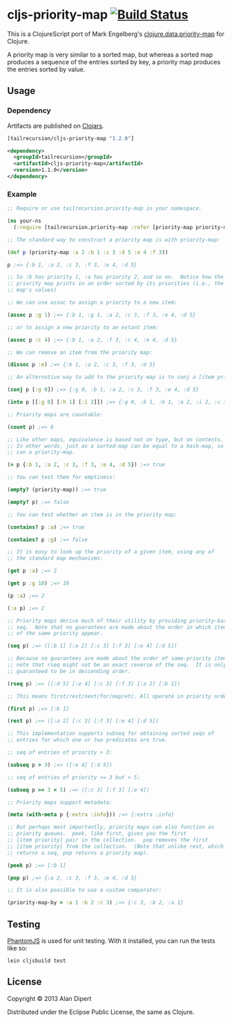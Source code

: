 # cljs-priority-map [![Build Status][1]][2]

This is a ClojureScript port of Mark Engelberg's [clojure.data.priority-map][3]
for Clojure.

A priority map is very similar to a sorted map, but whereas a sorted
map produces a sequence of the entries sorted by key, a priority map
produces the entries sorted by value.

## Usage

### Dependency

Artifacts are published on [Clojars][4].

```clojure
[tailrecursion/cljs-priority-map "1.2.0"]
```

```xml
<dependency>
  <groupId>tailrecursion</groupId>
  <artifactId>cljs-priority-map</artifactId>
  <version>1.1.0</version>
</dependency>
```

### Example

```clojure
;; Require or use tailrecursion.priority-map in your namespace.

(ns your-ns
  (:require [tailrecursion.priority-map :refer [priority-map priority-map-by]])))

;; The standard way to construct a priority map is with priority-map:

(def p (priority-map :a 2 :b 1 :c 3 :d 5 :e 4 :f 3))

p ;=> {:b 1, :a 2, :c 3, :f 3, :e 4, :d 5}

;; So :b has priority 1, :a has priority 2, and so on.  Notice how the
;; priority map prints in an order sorted by its priorities (i.e., the
;; map's values)

;; We can use assoc to assign a priority to a new item:

(assoc p :g 1) ;=> {:b 1, :g 1, :a 2, :c 3, :f 3, :e 4, :d 5}

;; or to assign a new priority to an extant item:

(assoc p :c 4) ;=> {:b 1, :a 2, :f 3, :c 4, :e 4, :d 5}

;; We can remove an item from the priority map:

(dissoc p :e) ;=> {:b 1, :a 2, :c 3, :f 3, :d 5}

;; An alternative way to add to the priority map is to conj a [item priority] pair:

(conj p [:g 0]) ;=> {:g 0, :b 1, :a 2, :c 3, :f 3, :e 4, :d 5}

(into p [[:g 0] [:h 1] [:i 2]]) ;=> {:g 0, :b 1, :h 1, :a 2, :i 2, :c 3, :f 3, :e 4, :d 5}

;; Priority maps are countable:

(count p) ;=> 6

;; Like other maps, equivalence is based not on type, but on contents.
;; In other words, just as a sorted-map can be equal to a hash-map, so
;; can a priority-map.

(= p {:b 1, :a 2, :c 3, :f 3, :e 4, :d 5}) ;=> true

;; You can test them for emptiness:

(empty? (priority-map)) ;=> true

(empty? p) ;=> false

;; You can test whether an item is in the priority map:

(contains? p :a) ;=> true

(contains? p :g) ;=> false

;; It is easy to look up the priority of a given item, using any of
;; the standard map mechanisms:

(get p :a) ;=> 2

(get p :g 10) ;=> 10

(p :a) ;=> 2

(:a p) ;=> 2

;; Priority maps derive much of their utility by providing priority-based
;; seq.  Note that no guarantees are made about the order in which items
;; of the same priority appear.

(seq p) ;=> ([:b 1] [:a 2] [:c 3] [:f 3] [:e 4] [:d 5])

;; Because no guarantees are made about the order of same-priority items,
;; note that rseq might not be an exact reverse of the seq.  It is only
;; guaranteed to be in descending order.

(rseq p) ;=> ([:d 5] [:e 4] [:c 3] [:f 3] [:a 2] [:b 1])

;; This means first/rest/next/for/map/etc. All operate in priority order.

(first p) ;=> [:b 1]

(rest p) ;=> ([:a 2] [:c 3] [:f 3] [:e 4] [:d 5])

;; This implementation supports subseq for obtaining sorted seqs of
;; entries for which one or two predicates are true.

;; seq of entries of priority > 3:

(subseq p > 3) ;=> ([:e 4] [:d 5])

;; seq of entries of priority >= 3 but < 5:

(subseq p >= 3 < 5) ;=> ([:c 3] [:f 3] [:e 4])

;; Priority maps support metadata:

(meta (with-meta p {:extra :info})) ;=> {:extra :info}

;; But perhaps most importantly, priority maps can also function as
;; priority queues.  peek, like first, gives you the first
;; [item priority] pair in the collection.  pop removes the first
;; [item priority] from the collection.  (Note that unlike rest, which
;; returns a seq, pop returns a priority map).

(peek p) ;=> [:b 1]

(pop p) ;=> {:a 2, :c 3, :f 3, :e 4, :d 5}

;; It is also possible to use a custom comparator:

(priority-map-by > :a 1 :b 2 :c 3) ;=> {:c 3, :b 2, :a 1}
```

## Testing

[PhantomJS](http://phantomjs.org/) is used for unit testing.  With it
installed, you can run the tests like so:

    lein cljsbuild test

## License

Copyright © 2013 Alan Dipert

Distributed under the Eclipse Public License, the same as Clojure.

[1]: https://travis-ci.org/tailrecursion/cljs-priority-map.png?branch=master
[2]: https://travis-ci.org/tailrecursion/cljs-priority-map
[3]: https://github.com/clojure/data.priority-map
[4]: https://clojars.org/tailrecursion/cljs-priority-map
